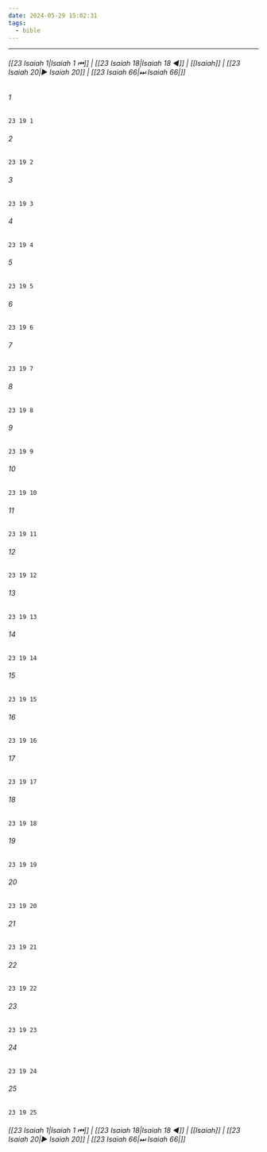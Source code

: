 ```yaml
---
date: 2024-05-29 15:02:31
tags:
  - bible
---
```

___

###### [[23 Isaiah 1|Isaiah 1 ⏮]] | [[23 Isaiah 18|Isaiah 18 ◀]] | [[Isaiah]] | [[23 Isaiah 20|▶ Isaiah 20]] | [[23 Isaiah 66|⏭ Isaiah 66|]]

###### 1
``` verse
23 19 1 
```
###### 2
``` verse
23 19 2 
```
###### 3
``` verse
23 19 3 
```
###### 4
``` verse
23 19 4 
```
###### 5
``` verse
23 19 5 
```
###### 6
``` verse
23 19 6 
```
###### 7
``` verse
23 19 7 
```
###### 8
``` verse
23 19 8 
```
###### 9
``` verse
23 19 9 
```
###### 10
``` verse
23 19 10 
```
###### 11
``` verse
23 19 11 
```
###### 12
``` verse
23 19 12 
```
###### 13
``` verse
23 19 13 
```
###### 14
``` verse
23 19 14 
```
###### 15
``` verse
23 19 15 
```
###### 16
``` verse
23 19 16 
```
###### 17
``` verse
23 19 17 
```
###### 18
``` verse
23 19 18 
```
###### 19
``` verse
23 19 19 
```
###### 20
``` verse
23 19 20 
```
###### 21
``` verse
23 19 21 
```
###### 22
``` verse
23 19 22 
```
###### 23
``` verse
23 19 23 
```
###### 24
``` verse
23 19 24 
```
###### 25
``` verse
23 19 25 
```

###### [[23 Isaiah 1|Isaiah 1 ⏮]] | [[23 Isaiah 18|Isaiah 18 ◀]] | [[Isaiah]] | [[23 Isaiah 20|▶ Isaiah 20]] | [[23 Isaiah 66|⏭ Isaiah 66|]]

